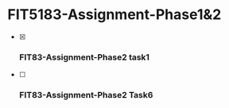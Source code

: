 # FIT5183-Assignment-Phase1&2

- [x] ### FIT83-Assignment-Phase2  task1

- [ ] ### FIT83-Assignment-Phase2  Task6 

